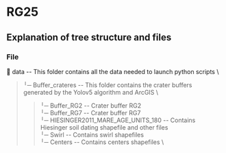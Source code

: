 # RG25

## Explanation of tree structure and files

### File
📁 data -- This folder contains all the data needed to launch python scripts \
>╵─ Buffer_crateres -- This folder contains the crater buffers generated by the Yolov5 algorithm and ArcGIS \
>>╵─ Buffer_RG2 -- Crater buffer RG2 \
>>╵─ Buffer_RG7 -- Crater buffer RG7 \
>╵─ HIESINGER2011_MARE_AGE_UNITS_180 -- Contains Hiesinger soil dating shapefile and other files \
>╵─ Swirl -- Contains swirl shapefiles \
>╵─ Centers -- Contains centers shapefiles \
